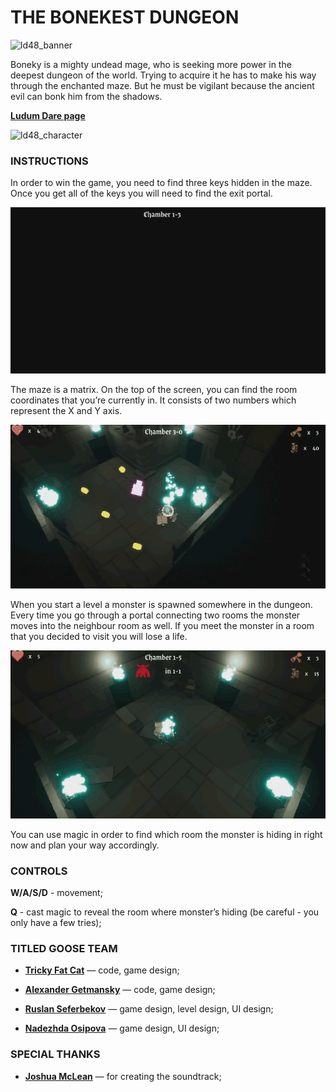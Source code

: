 # THE BONEKEST DUNGEON

![ld48_banner](/images/ld48_banner.png)

Boneky is a mighty undead mage, who is seeking more power in the deepest dungeon of the world. Trying to acquire it he has to make his way through the enchanted maze. But he must be vigilant because the ancient evil can bonk him from the shadows.

[**Ludum Dare page**](https://ldjam.com/events/ludum-dare/48/the-bonkest-dungeon)

![ld48_character](/images/ld48_character.png)

### INSTRUCTIONS

In order to win the game, you need to find three keys hidden in the maze. Once you get all of the keys you will need to find the exit portal.

![ld48_spawn](/images/ld48_spawn.gif)

The maze is a matrix. On the top of the screen, you can find the room coordinates that you’re currently in. It consists of two numbers which represent the X and Y axis.

![ld48_movement](/images/ld48_movement.gif)

When you start a level a monster is spawned somewhere in the dungeon.  Every time you go through a portal connecting two rooms the monster moves into the neighbour room as well. If you meet the monster in a room that you decided to visit you will lose a life.

![ld48_magic](/images/ld48_magic.gif)

You can use magic in order to find which room the monster is hiding in right now and plan your way accordingly.

### CONTROLS
**W/A/S/D** - movement;

**Q** - cast magic to reveal the room where monster’s hiding (be careful - you only have a few tries);

### TITLED GOOSE TEAM

* [**Tricky Fat Cat**](https://twitter.com/tricky_fat_cat) — code, game design;

* [**Alexander Getmansky**](https://twitter.com/AGetmansky) — code, game design;

* [**Ruslan Seferbekov**](https://twitter.com/Just_Ruslan4ik) — game design, level design, UI design;

* [**Nadezhda Osipova**](https://twitter.com/AnSick) — game design, UI design;

### SPECIAL THANKS

* [**Joshua McLean**](https://soundcloud.com/joshuamclean17) — for creating the soundtrack;
